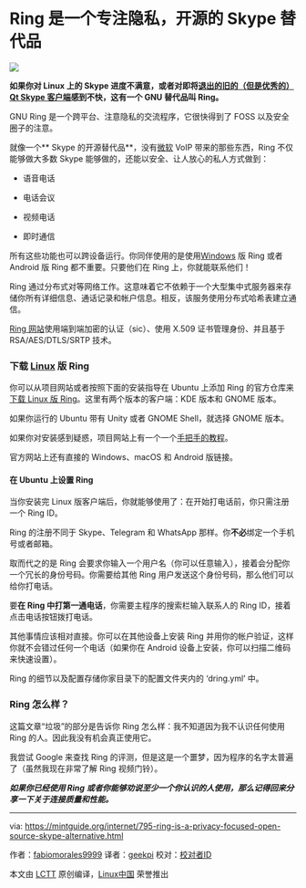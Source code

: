 Ring 是一个专注隐私，开源的 Skype 替代品
============================================================


[![](https://mintguide.org/uploads/posts/2017-06/thumbs/1498158697_screenshot-at-2017-06-22-12-08-39.png)][13] 

**如果你对 Linux 上的 Skype 进度不满意，或者对即将<noindex>[][1]</noindex>[退出的旧的（但是优秀的）Qt Skype 客户端][3]感到不快，这有一个 GNU 替代品叫 Ring。**

GNU Ring 是一个跨平台、注意隐私的交流程序，它很快得到了 FOSS 以及安全圈子的注意。

就像一个** Skype 的开源替代品**，没有[微软][7] VoIP 带来的那些东西，Ring 不仅能够做大多数 Skype 能够做的，还能以安全、让人放心的私人方式做到：

*   语音电话

*   电话会议

*   视频电话

*   即时通信

所有这些功能也可以跨设备运行。你同伴使用的是使用[Windows][8] 版 Ring 或者 Android 版 Ring 都不重要。只要他们在 Ring 上，你就能联系他们！

Ring 通过分布式对等网络工作。这意味着它不依赖于一个大型集中式服务器来存储你所有详细信息、通话记录和帐户信息。相反，该服务使用分布式哈希表建立通信。

<noindex>[][4]</noindex>[Ring 网站][9]使用端到端加密的认证（sic）、使用 X.509 证书管理身份、并且基于 RSA/AES/DTLS/SRTP 技术。

### 下载 [Linux][10] 版 Ring

你可以从项目网站或者按照下面的安装指导在 Ubuntu 上添加 Ring 的官方仓库来[下载 Linux 版 Ring][11]。这里有两个版本的客户端：KDE 版本和 GNOME 版本。

如果你运行的 Ubuntu 带有 Unity 或者 GNOME Shell，就选择 GNOME 版本。

如果你对安装感到疑惑，项目网站上有一个一个<noindex>[][6]</noindex>[手把手的教程][12]。

官方网站上还有直接的 Windows、macOS 和 Android 版链接。

#### 在 Ubuntu 上设置 Ring

当你安装完 Linux 版客户端后，你就能够使用了：在开始打电话前，你只需注册一个 Ring ID。

Ring 的注册不同于 Skype、Telegram 和 WhatsApp 那样。你**不必**绑定一个手机号或者邮箱。

取而代之的是 Ring 会要求你输入一个用户名（你可以任意输入），接着会分配你一个冗长的身份号码。你需要给其他 Ring 用户发送这个身份号码，那么他们可以给你打电话。

要**在 Ring 中打第一通电话**，你需要主程序的搜索栏输入联系人的 Ring ID，接着点击电话按钮拨打电话。

其他事情应该相对直接。你可以在其他设备上安装 Ring 并用你的帐户验证，这样你就不会错过任何一个电话（如果你在 Android 设备上安装，你可以扫描二维码来快速设置）。

Ring 的细节以及配置存储你家目录下的配置文件夹内的 ‘dring.yml’ 中。

### Ring 怎么样？

这篇文章“垃圾”的部分是告诉你 Ring 怎么样：我不知道因为我不认识任何使用 Ring 的人。因此我没有机会真正使用它。

我尝试 Google 来查找 Ring 的评测，但是这是一个噩梦，因为程序的名字太普遍了（虽然我现在非常了解 Ring 视频门铃）。

_**如果你已经使用 Ring 或者你能够劝说至少一个你认识的人使用，那么记得回来分享一下关于连接质量和性能。**_

--------------------------------------------------------------------------------

via: https://mintguide.org/internet/795-ring-is-a-privacy-focused-open-source-skype-alternative.html

作者：[fabiomorales9999][a]
译者：[geekpi](https://github.com/geekpi)
校对：[校对者ID](https://github.com/校对者ID)

本文由 [LCTT](https://github.com/LCTT/TranslateProject) 原创编译，[Linux中国](https://linux.cn/) 荣誉推出

[a]:https://mintguide.org/user/fabiomorales9999/
[1]:https://mintguide.org/engine/dude/index/leech_out.php?a%3AaHR0cDovL3d3dy5vbWd1YnVudHUuY28udWsvMjAxNy8wNi9za3lwZS00LTMtbGludXgtc3RvcC13b3JraW5nLWp1bHktMjAxNw%3D%3D
[2]:https://mintguide.org/
[3]:https://mintguide.org/engine/dude/index/leech_out.php?a%3AaHR0cDovL3d3dy5vbWd1YnVudHUuY28udWsvMjAxNy8wNi9za3lwZS00LTMtbGludXgtc3RvcC13b3JraW5nLWp1bHktMjAxNw%3D%3D
[4]:https://mintguide.org/engine/dude/index/leech_out.php?a%3AaHR0cHM6Ly9yaW5nLmN4
[5]:https://mintguide.org/engine/dude/index/leech_out.php?a%3AaHR0cHM6Ly9yaW5nLmN4L2VuL2Rvd25sb2FkL2dudS1saW51eA%3D%3D
[6]:https://mintguide.org/engine/dude/index/leech_out.php?a%3AaHR0cHM6Ly9yaW5nLmN4L2VuL3R1dG9yaWFscy9nbnUtbGludXgjUmluZ0lE
[7]:https://mintguide.org/tools/537-crossover-run-any-windows-programs-on-linux-mint.html
[8]:https://mintguide.org/tools/537-crossover-run-any-windows-programs-on-linux-mint.html
[9]:https://mintguide.org/engine/dude/index/leech_out.php?a%3AaHR0cHM6Ly9yaW5nLmN4
[10]:https://mintguide.org/
[11]:https://mintguide.org/engine/dude/index/leech_out.php?a%3AaHR0cHM6Ly9yaW5nLmN4L2VuL2Rvd25sb2FkL2dudS1saW51eA%3D%3D
[12]:https://mintguide.org/engine/dude/index/leech_out.php?a%3AaHR0cHM6Ly9yaW5nLmN4L2VuL3R1dG9yaWFscy9nbnUtbGludXgjUmluZ0lE
[13]:https://mintguide.org/uploads/posts/2017-06/1498158697_screenshot-at-2017-06-22-12-08-39.png
[14]:https://mintguide.org/internet/
